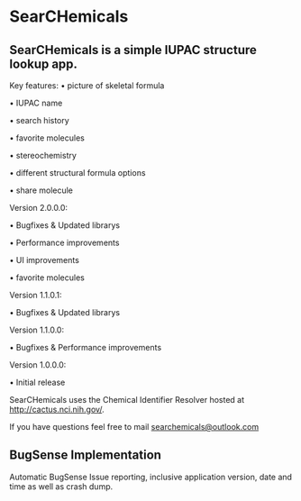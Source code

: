 SearCHemicals
=============

SearCHemicals is a simple IUPAC structure lookup app.
------------------------

Key features:
•  picture of skeletal formula

•  IUPAC name

•  search history

•  favorite molecules

•  stereochemistry

•  different structural formula options

•  share molecule

Version 2.0.0.0:

• Bugfixes & Updated librarys

• Performance improvements

• UI improvements

• favorite molecules

Version 1.1.0.1:

• Bugfixes & Updated librarys

Version 1.1.0.0:

• Bugfixes & Performance improvements

Version 1.0.0.0:

• Initial release

SearCHemicals uses the Chemical Identifier Resolver hosted at http://cactus.nci.nih.gov/.

If you have questions feel free to mail searchemicals@outlook.com


BugSense Implementation
------------------------
Automatic BugSense Issue reporting, inclusive application version, date and time as well as crash dump.
